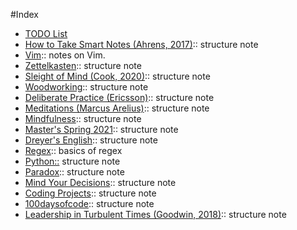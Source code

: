 #Index

- [TODO List](../todo.md)
- [How to Take Smart Notes (Ahrens, 2017)](202012111940.md):: structure note
- [Vim](202012121047.md):: notes on Vim.
- [Zettelkasten](202012141801.md):: structure note
- [Sleight of Mind (Cook, 2020)](202012271118.md):: structure note
- [Woodworking](202012272128.md):: structure note
- [Deliberate Practice (Ericsson)](202101101242.md):: structure note
- [Meditations (Marcus Arelius)](202101131017.md):: structure note
- [Mindfulness](202101240942.md):: structure note
- [Master's Spring 2021](202101241616.md):: structure note
- [Dreyer's English](202102091604.md):: structure note
- [Regex](202103121245.md):: basics of regex
- [Python::](202104050949.md) structure note
- [Paradox](202105052137.md):: structure note
- [Mind Your Decisions](202105052140.md):: structure note
- [Coding Projects](202105101842.md):: structure note
- [100daysofcode](202105251457.md):: structure note
- [Leadership in Turbulent Times (Goodwin, 2018)](202106131041.md):: structure note

